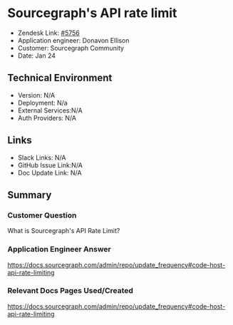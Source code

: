 
# Sourcegraph's API rate limit

- Zendesk Link: [#5756](https://sourcegraph.zendesk.com/agent/tickets/5756)
- Application engineer: Donavon Ellison
- Customer: Sourcegraph Community
- Date: Jan 24

## Technical Environment
- Version: ​N/A
- Deployment: N/a
- External Services:N/A
- Auth Providers: N/A


## Links
<!-- Data for application engineer manual entry -->
- Slack Links: N/A
- GitHub Issue Link:N/A
- Doc Update Link: N/A

## Summary
### Customer Question
What is Sourcegraph's API Rate Limit?
### Application Engineer Answer
https://docs.sourcegraph.com/admin/repo/update_frequency#code-host-api-rate-limiting
### Relevant Docs Pages Used/Created
https://docs.sourcegraph.com/admin/repo/update_frequency#code-host-api-rate-limiting

